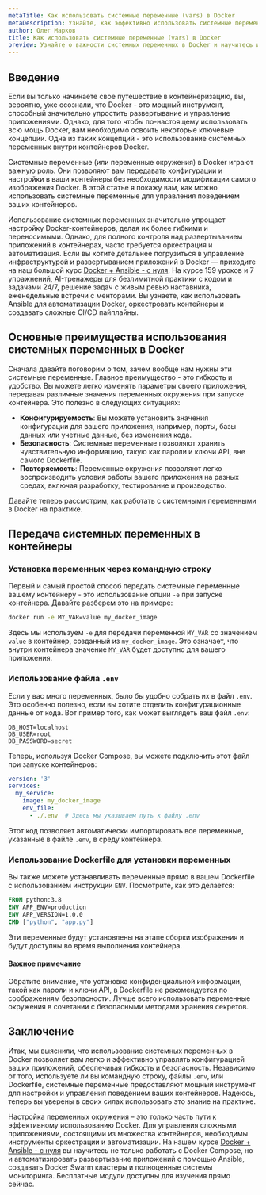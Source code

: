 ```yaml
---
metaTitle: Как использовать системные переменные (vars) в Docker 
metaDescription: Узнайте, как эффективно использовать системные переменные в Docker - от настроек до передачи значений в контейнеры, включая практические примеры и советы 
author: Олег Марков
title: Как использовать системные переменные (vars) в Docker 
preview: Узнайте о важности системных переменных в Docker и научитесь их использовать для настройки и передачи данных внутри контейнеров с помощью практических примеров 
---
```


## Введение
Если вы только начинаете свое путешествие в контейнеризацию, вы, вероятно, уже осознали, что Docker - это мощный инструмент, способный значительно упростить развертывание и управление приложениями. Однако, для того чтобы по-настоящему использовать всю мощь Docker, вам необходимо освоить некоторые ключевые концепции. Одна из таких концепций - это использование системных переменных внутри контейнеров Docker.

Системные переменные (или переменные окружения) в Docker играют важную роль. Они позволяют вам передавать конфигурации и настройки в ваши контейнеры без необходимости модификации самого изображения Docker. В этой статье я покажу вам, как можно использовать системные переменные для управления поведением ваших контейнеров. 

Использование системных переменных значительно упрощает настройку Docker-контейнеров, делая их более гибкими и переносимыми. Однако, для полного контроля над развертыванием приложений в контейнерах, часто требуется оркестрация и автоматизация. Если вы хотите детальнее погрузиться в управление инфраструктурой и развертыванием приложений в Docker — приходите на наш большой курс [Docker + Ansible - с нуля](https://purpleschool.ru/course/docker). На курсе 159 уроков и 7 упражнений, AI-тренажеры для безлимитной практики с кодом и задачами 24/7, решение задач с живым ревью наставника, еженедельные встречи с менторами. Вы узнаете, как использовать Ansible для автоматизации Docker, оркестровать контейнеры и создавать сложные CI/CD пайплайны.

## Основные преимущества использования системных переменных в Docker

Сначала давайте поговорим о том, зачем вообще нам нужны эти системные переменные. Главное преимущество - это гибкость и удобство. Вы можете легко изменять параметры своего приложения, передавая различные значения переменных окружения при запуске контейнера. Это полезно в следующих ситуациях:

- **Конфигурируемость**: Вы можете установить значения конфигурации для вашего приложения, например, порты, базы данных или учетные данные, без изменения кода.
- **Безопасность**: Системные переменные позволяют хранить чувствительную информацию, такую как пароли и ключи API, вне самого Dockerfile.
- **Повторяемость**: Переменные окружения позволяют легко воспроизводить условия работы вашего приложения на разных средах, включая разработку, тестирование и производство.

Давайте теперь рассмотрим, как работать с системными переменными в Docker на практике.

## Передача системных переменных в контейнеры

### Установка переменных через командную строку

Первый и самый простой способ передать системные переменные вашему контейнеру - это использование опции `-e` при запуске контейнера. Давайте разберем это на примере:

```bash
docker run -e MY_VAR=value my_docker_image
```

Здесь мы используем `-e` для передачи переменной `MY_VAR` со значением `value` в контейнер, созданный из `my_docker_image`. Это означает, что внутри контейнера значение `MY_VAR` будет доступно для вашего приложения.

### Использование файла `.env`

Если у вас много переменных, было бы удобно собрать их в файл `.env`. Это особенно полезно, если вы хотите отделить конфигурационные данные от кода. Вот пример того, как может выглядеть ваш файл `.env`:

```
DB_HOST=localhost
DB_USER=root
DB_PASSWORD=secret
```

Теперь, используя Docker Compose, вы можете подключить этот файл при запуске контейнеров:

```yaml
version: '3'
services:
  my_service:
    image: my_docker_image
    env_file:
      - ./.env  # Здесь мы указываем путь к файлу .env
```

Этот код позволяет автоматически импортировать все переменные, указанные в файле `.env`, в среду контейнера.

### Использование Dockerfile для установки переменных

Вы также можете устанавливать переменные прямо в вашем Dockerfile с использованием инструкции `ENV`. Посмотрите, как это делается:

```Dockerfile
FROM python:3.8
ENV APP_ENV=production
ENV APP_VERSION=1.0.0
CMD ["python", "app.py"]
```

Эти переменные будут установлены на этапе сборки изображения и будут доступны во время выполнения контейнера.

#### Важное примечание

Обратите внимание, что установка конфиденциальной информации, такой как пароли и ключи API, в Dockerfile не рекомендуется по соображениям безопасности. Лучше всего использовать переменные окружения в сочетании с безопасными методами хранения секретов.

## Заключение

Итак, мы выяснили, что использование системных переменных в Docker позволяет вам легко и эффективно управлять конфигурацией ваших приложений, обеспечивая гибкость и безопасность. Независимо от того, используете ли вы командную строку, файлы `.env`, или Dockerfile, системные переменные предоставляют мощный инструмент для настройки и управления поведением ваших контейнеров. Надеюсь, теперь вы уверены в своих силах использовать это знание на практике.

Настройка переменных окружения – это только часть пути к эффективному использованию Docker. Для управления сложными приложениями, состоящими из множества контейнеров, необходимы инструменты оркестрации и автоматизации. На нашем курсе [Docker + Ansible - с нуля](https://purpleschool.ru/course/docker) вы научитесь не только работать с Docker Compose, но и автоматизировать развертывание приложений с помощью Ansible, создавать Docker Swarm кластеры и полноценные системы мониторинга. Бесплатные модули доступны для изучения прямо сейчас.
